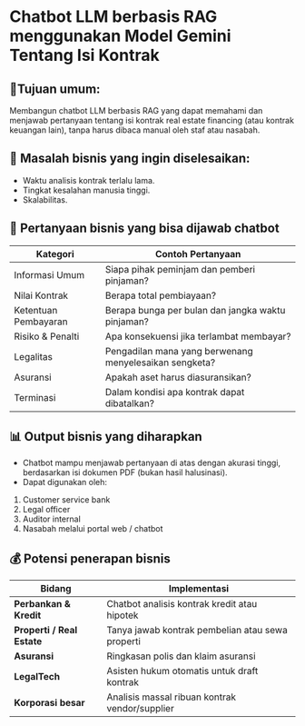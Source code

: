 # Chatbot LLM berbasis RAG menggunakan Model Gemini Tentang Isi Kontrak

## 🎯Tujuan umum:
Membangun chatbot LLM berbasis RAG yang dapat memahami dan menjawab pertanyaan tentang isi kontrak real estate financing (atau kontrak keuangan lain), tanpa harus dibaca manual oleh staf atau nasabah.

## 💼 Masalah bisnis yang ingin diselesaikan:
* Waktu analisis kontrak terlalu lama.
* Tingkat kesalahan manusia tinggi.
* Skalabilitas.

## 🧠 Pertanyaan bisnis yang bisa dijawab chatbot

| Kategori             | Contoh Pertanyaan                                      |
| -------------------- | ------------------------------------------------------ |
| Informasi Umum       | Siapa pihak peminjam dan pemberi pinjaman?             |
| Nilai Kontrak        | Berapa total pembiayaan?                               |
| Ketentuan Pembayaran | Berapa bunga per bulan dan jangka waktu pinjaman?      |
| Risiko & Penalti     | Apa konsekuensi jika terlambat membayar?               |
| Legalitas            | Pengadilan mana yang berwenang menyelesaikan sengketa? |
| Asuransi             | Apakah aset harus diasuransikan?                       |
| Terminasi            | Dalam kondisi apa kontrak dapat dibatalkan?            |

## 📊 Output bisnis yang diharapkan
* Chatbot mampu menjawab pertanyaan di atas dengan akurasi tinggi, berdasarkan isi dokumen PDF (bukan hasil halusinasi).
* Dapat digunakan oleh:
 1. Customer service bank
 2. Legal officer
 3. Auditor internal
 4. Nasabah melalui portal web / chatbot

## 💰 Potensi penerapan bisnis
| Bidang                     | Implementasi                                     |
| -------------------------- | ------------------------------------------------ |
| **Perbankan & Kredit**     | Chatbot analisis kontrak kredit atau hipotek     |
| **Properti / Real Estate** | Tanya jawab kontrak pembelian atau sewa properti |
| **Asuransi**               | Ringkasan polis dan klaim asuransi               |
| **LegalTech**              | Asisten hukum otomatis untuk draft kontrak       |
| **Korporasi besar**        | Analisis massal ribuan kontrak vendor/supplier   |

